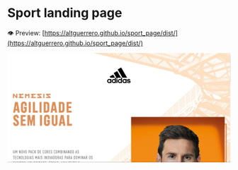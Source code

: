 # Sport landing page

:eye: Preview: [https://altguerrero.github.io/sport_page/dist/](https://altguerrero.github.io/sport_page/dist/)

![preview](./dist/assets/images/bg/preview.png)
